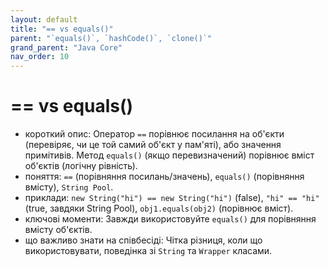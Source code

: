 ```yaml
---
layout: default
title: "== vs equals()"
parent: "`equals()`, `hashCode()`, `clone()`"
grand_parent: "Java Core"
nav_order: 10
---
```


# == vs equals()

*   короткий опис: Оператор `==` порівнює посилання на об'єкти (перевіряє, чи це той самий об'єкт у пам'яті), або значення примітивів. Метод `equals()` (якщо перевизначений) порівнює вміст об'єктів (логічну рівність).
*   поняття: `==` (порівняння посилань/значень), `equals()` (порівняння вмісту), `String Pool`.
*   приклади: `new String("hi") == new String("hi")` (false), `"hi" == "hi"` (true, завдяки String Pool), `obj1.equals(obj2)` (порівнює вміст).
*   ключові моменти: Завжди використовуйте `equals()` для порівняння вмісту об'єктів.
*   що важливо знати на співбесіді: Чітка різниця, коли що використовувати, поведінка зі `String` та `Wrapper` класами.
